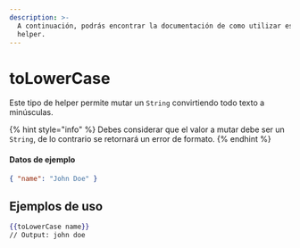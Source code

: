 ```yaml
---
description: >-
  A continuación, podrás encontrar la documentación de como utilizar este
  helper.
---
```


# toLowerCase

Este tipo de helper permite mutar un `String` convirtiendo todo texto a minúsculas.

{% hint style="info" %}
Debes considerar que el valor a mutar debe ser un `String`, de lo contrario se retornará un error de formato.
{% endhint %}

#### Datos de ejemplo

```json
{ "name": "John Doe" }
```

## Ejemplos de uso

```handlebars
{{toLowerCase name}}
// Output: john doe
```
